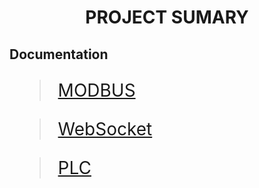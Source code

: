 <h1><CENTER>PROJECT SUMARY</CENTER></h1>

<h2>Documentation</h2>
<span style="font-size:2em;">

>[MODBUS](https://github.com/i-softembedded/SourceBase_V1/blob/NamHuy_ModbusRTU/MODBUS.md)

>[WebSocket](https://github.com/i-softembedded/SourceBase_V1/blob/NamHuy_ModbusRTU/WebSocket.md)

>[PLC](https://github.com/i-softembedded/SourceBase_V1/blob/NamHuy_ModbusRTU/PLC.md)

</span>







